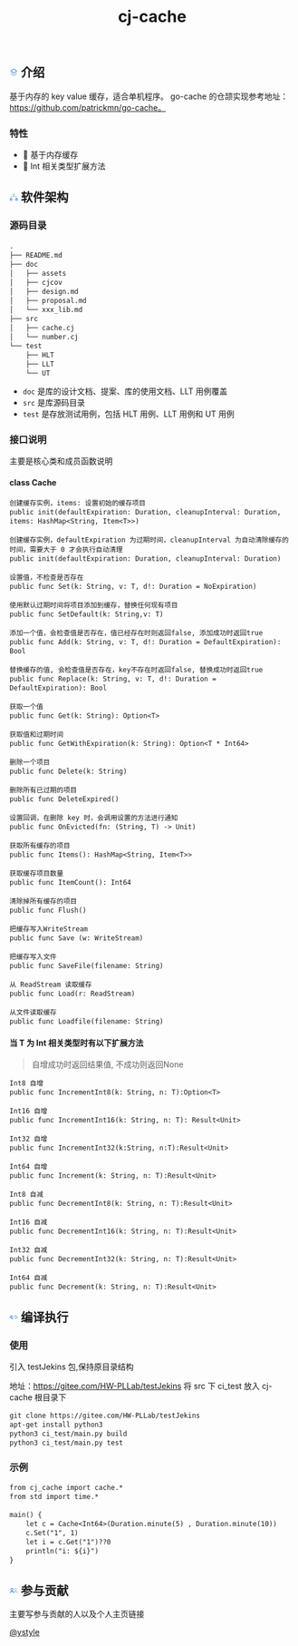 <div align="center">
<h1>cj-cache</h1>
</div>

<p align="center">
<img alt="" src="https://img.shields.io/badge/release-v0.0.1-brightgreen" style="display: inline-block;" />
<img alt="" src="https://img.shields.io/badge/build-pass-brightgreen" style="display: inline-block;" />
<img alt="" src="https://img.shields.io/badge/cjc-v0.29.3-brightgreen" style="display: inline-block;" />
<img alt="" src="https://img.shields.io/badge/cjcov-93%25-brightgreen" style="display: inline-block;" />
<img alt="" src="https://img.shields.io/badge/project-open-brightgreen" style="display: inline-block;" />
</p>

## <img alt="" src="./doc/assets/readme-icon-introduction.png" style="display: inline-block;" width=3%/> 介绍

基于内存的 key value 缓存，适合单机程序。 go-cache 的仓颉实现参考地址：https://github.com/patrickmn/go-cache。

### 特性

- 🚀 基于内存缓存
- 💪 Int 相关类型扩展方法

## <img alt="" src="./doc/assets/readme-icon-framework.png" style="display: inline-block;" width=3%/> 软件架构

### 源码目录

```shell
.
├── README.md
├── doc
│   ├── assets   
│   ├── cjcov   
│   ├── design.md  
│   ├── proposal.md
│   └── xxx_lib.md 
├── src
│   ├── cache.cj
│   └── number.cj
└── test   
    ├── HLT
    ├── LLT
    └── UT
```

- `doc` 是库的设计文档、提案、库的使用文档、LLT 用例覆盖
- `src` 是库源码目录
- `test` 是存放测试用例，包括 HLT 用例、LLT 用例和 UT 用例

### 接口说明

主要是核心类和成员函数说明

#### class Cache<T>

```
创建缓存实例，items: 设置初始的缓存项目
public init(defaultExpiration: Duration, cleanupInterval: Duration, items: HashMap<String, Item<T>>)

创建缓存实例，defaultExpiration 为过期时间，cleanupInterval 为自动清除缓存的时间，需要大于 0 才会执行自动清理
public init(defaultExpiration: Duration, cleanupInterval: Duration)

设置值，不检查是否存在
public func Set(k: String, v: T, d!: Duration = NoExpiration)

使用默认过期时间将项目添加到缓存，替换任何现有项目
public func SetDefault(k: String,v: T)

添加一个值，会检查值是否存在，值已经存在时则返回false, 添加成功时返回true
public func Add(k: String, v: T, d!: Duration = DefaultExpiration): Bool

替换缓存的值, 会检查值是否存在，key不存在时返回false, 替换成功时返回true
public func Replace(k: String, v: T, d!: Duration = DefaultExpiration): Bool

获取一个值
public func Get(k: String): Option<T>

获取值和过期时间
public func GetWithExpiration(k: String): Option<T * Int64>

删除一个项目
public func Delete(k: String)

删除所有已过期的项目
public func DeleteExpired()

设置回调，在删除 key 时，会调用设置的方法进行通知
public func OnEvicted(fn: (String, T) -> Unit)

获取所有缓存的项目
public func Items(): HashMap<String, Item<T>>

获取缓存项目数量
public func ItemCount(): Int64

清除掉所有缓存的项目
public func Flush()

把缓存写入WriteStream
public func Save (w: WriteStream)

把缓存写入文件
public func SaveFile(filename: String)

从 ReadStream 读取缓存
public func Load(r: ReadStream)

从文件读取缓存
public func Loadfile(filename: String)
```

#### 当 T 为 Int 相关类型时有以下扩展方法
> 自增成功时返回结果值, 不成功则返回None

```
Int8 自增
public func IncrementInt8(k: String, n: T):Option<T>

Int16 自增
public func IncrementInt16(k: String, n: T): Result<Unit>

Int32 自增
public func IncrementInt32(k:String, n:T):Result<Unit>

Int64 自增
public func Increment(k: String, n: T):Result<Unit>

Int8 自减
public func DecrementInt8(k: String, n: T):Result<Unit>

Int16 自减
public func DecrementInt16(k: String, n: T):Result<Unit>

Int32 自减
public func DecrementInt32(k: String, n: T):Result<Unit>

Int64 自减
public func Decrement(k: String, n: T):Result<Unit>
```

## <img alt="" src="./doc/assets/readme-icon-compile.png" style="display: inline-block;" width=3%/> 编译执行

### 使用

引入 testJekins 包,保持原目录结构

地址：https://gitee.com/HW-PLLab/testJekins 将 src 下 ci_test 放入 cj-cache 根目录下

```
git clone https://gitee.com/HW-PLLab/testJekins
apt-get install python3
python3 ci_test/main.py build
python3 ci_test/main.py test
```

### 示例

```
from cj_cache import cache.*
from std import time.*

main() {
    let c = Cache<Int64>(Duration.minute(5) , Duration.minute(10))
    c.Set("1", 1)
    let i = c.Get("1")??0
    println("i: ${i}")
}
```

## <img alt="" src="./doc/assets/readme-icon-contribute.png" style="display: inline-block;" width=3%/> 参与贡献

主要写参与贡献的人以及个人主页链接

[@ystyle](https://gitee.com/ystyle)

